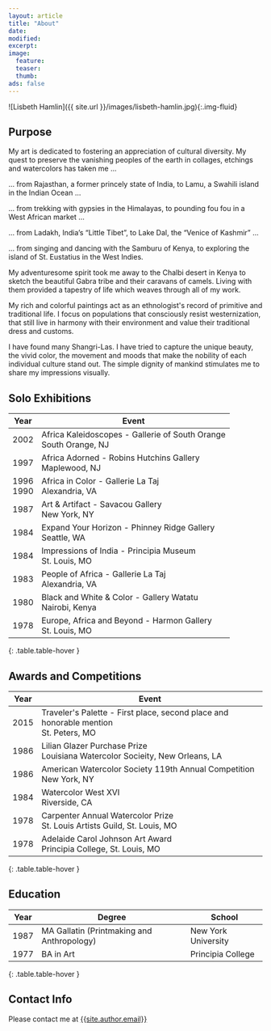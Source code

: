 ```yaml
---
layout: article
title: "About"
date:
modified:
excerpt:
image:
  feature:
  teaser:
  thumb:
ads: false
---
```


![Lisbeth Hamlin]({{ site.url }}/images/lisbeth-hamlin.jpg){:.img-fluid}

## Purpose

My art is dedicated to fostering an appreciation of cultural diversity. My quest to preserve the vanishing peoples of the earth in collages, etchings and watercolors has taken me ...

... from Rajasthan, a former princely state of India, to Lamu, a Swahili island in the Indian Ocean ...

... from trekking with gypsies in the Himalayas, to pounding fou fou in a West African market ...

... from Ladakh, India’s “Little Tibet”, to Lake Dal, the “Venice of Kashmir” ...

... from singing and dancing with the Samburu of Kenya, to exploring the island of St. Eustatius in the West Indies.

My adventuresome spirit took me away to the Chalbi desert in Kenya to sketch the beautiful Gabra tribe and their caravans of camels. Living with them provided a tapestry of life which weaves through all of my work.

My rich and colorful paintings act as an ethnologist's record of primitive and traditional life. I focus on populations that consciously resist westernization, that still live in harmony with their environment and value their traditional dress and customs.

I have found many Shangri-Las. I have tried to capture the unique beauty, the vivid color, the movement and moods that make the nobility of each individual culture stand out. The simple dignity of mankind stimulates me to share my impressions visually.

## Solo Exhibitions

| Year| Event |
|------|------|
| 2002 | Africa Kaleidoscopes - Gallerie of South Orange <br/> South Orange, NJ |
| 1997 | Africa Adorned - Robins Hutchins Gallery <br/> Maplewood, NJ |
| 1996 <br/> 1990 | Africa in Color - Gallerie La Taj <br/> Alexandria, VA |
| 1987 | Art & Artifact - Savacou Gallery <br/> New York, NY |
| 1984 | Expand Your Horizon - Phinney Ridge Gallery <br/> Seattle, WA |
| 1984 | Impressions of India - Principia Museum <br/> St. Louis, MO |
| 1983 | People of Africa - Gallerie La Taj <br/> Alexandria, VA |
| 1980 | Black and White & Color - Gallery Watatu <br/> Nairobi, Kenya |
| 1978 | Europe, Africa and Beyond - Harmon Gallery <br/> St. Louis, MO |
{: .table.table-hover }

## Awards and Competitions

| Year | Event |
|------|-------|
| 2015 | Traveler's Palette - First place, second place and honorable mention <br/> St. Peters, MO |
| 1986 | Lilian Glazer Purchase Prize <br/> Louisiana Watercolor Socieity, New Orleans, LA |
| 1986 | American Watercolor Society 119th Annual Competition <br/> New York, NY |
| 1984 | Watercolor West XVI <br/> Riverside, CA |
| 1978 | Carpenter Annual Watercolor Prize <br/> St. Louis Artists Guild, St. Louis, MO |
| 1978 | Adelaide Carol Johnson Art Award <br/> Principia College, St. Louis, MO |
{: .table.table-hover }

## Education

| Year | Degree | School |
|------|--------|--------|
| 1987 | MA Gallatin (Printmaking and Anthropology) | New York University |
| 1977 | BA in Art | Principia College |
{: .table.table-hover }

## Contact Info

Please contact me at [{{site.author.email}}](mailto:{{site.author.email}})
